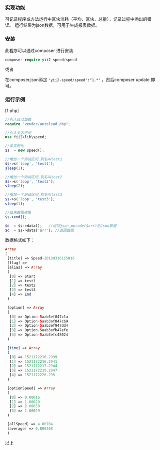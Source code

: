 
### 实现功能

可记录程序或方法运行中区块消耗（平均、区块、总量），记录过程中抛出的错误。
运行结果为json数据，可用于生成报表数据。


### 安装

此程序可以通过composer 进行安装

```php
composer require yii2-speed/speed
```

或者

在composer.json添加 ```"yii2-speed/speed":"1.*"``` ，然后composer update 即可。


### 运行示例

[1.php]
```php
//引入自动加载
require "vendor/autoload.php";

//引入全名空间
use Yii2\lib\speed;

//类实例化
$s  = new speed();

//增加一个测试区间,别名叫test1 
$s->s('loop', 'test1');
sleep(1);

//增加一个测试区间,别名叫test2
$s->s('loop', 'test2');
sleep(2);

//增加一个测试区间,别名叫test3
$s->s('loop', 'test3');
sleep(1);

//结束数据收集
$s->end();

$d  = $s->data();	//返回json_encode($arr)后Json数据
$d  = $s->data('arr'); //返回数据
```

数据格式如下：

```php
Array
(
 [title] => Speed-20180316115016
 [flag] =>
 [alias] => Array
 (
  [0] => Start
  [1] => test1
  [2] => test2
  [3] => test3
  [4] => End
 )

 [option] => Array
 (
  [0] => Option-5aab3ef847c1a
  [1] => Option-5aab3ef847cb9
  [2] => Option-5aab3ef947dd4
  [3] => Option-5aab3efb47efe
  [4] => Option-5aab3efc48024
 )

 [time] => Array
 (
  [0] => 1521172216.2939
  [1] => 1521172216.2941
  [2] => 1521172217.2944
  [3] => 1521172219.2947
  [4] => 1521172220.295
 )

 [optionSpeed] => Array
 (
  [0] => 0.00016
  [1] => 1.00029
  [2] => 2.00030
  [3] => 1.00029
 )

 [allSpeed] => 4.00104
 [average] => 0.800208
 )

 ```

 以上

